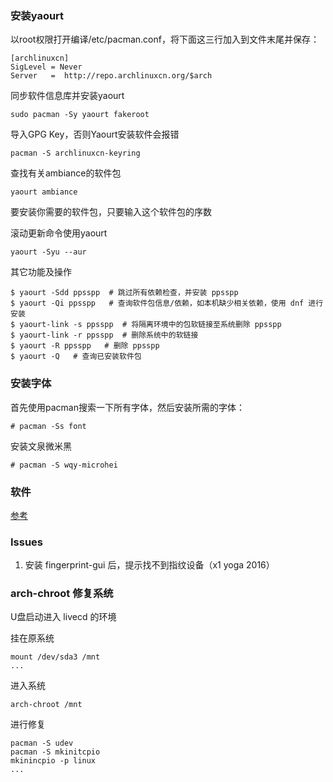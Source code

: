 ### 安装yaourt

以root权限打开编译/etc/pacman.conf，将下面这三行加入到文件末尾并保存：

    [archlinuxcn]
    SigLevel = Never
    Server   =  http://repo.archlinuxcn.org/$arch

同步软件信息库并安装yaourt

    sudo pacman -Sy yaourt fakeroot

导入GPG Key，否则Yaourt安装软件会报错

    pacman -S archlinuxcn-keyring

查找有关ambiance的软件包

    yaourt ambiance

要安装你需要的软件包，只要输入这个软件包的序数

滚动更新命令使用yaourt

    yaourt -Syu --aur

其它功能及操作

    $ yaourt -Sdd ppsspp  # 跳过所有依赖检查，并安装 ppsspp
    $ yaourt -Qi ppsspp   # 查询软件包信息/依赖，如本机缺少相关依赖，使用 dnf 进行安装
    $ yaourt-link -s ppsspp  # 将隔离环境中的包软链接至系统删除 ppsspp
    $ yaourt-link -r ppsspp  # 删除系统中的软链接
    $ yaourt -R ppsspp   # 删除 ppsspp
    $ yaourt -Q   # 查询已安装软件包

### 安装字体

首先使用pacman搜索一下所有字体，然后安装所需的字体：

    # pacman -Ss font

安装文泉微米黑

    # pacman -S wqy-microhei

### 软件

[参考](https://github.com/luanxxys/software)

### Issues

1. 安装 fingerprint-gui 后，提示找不到指纹设备（x1 yoga 2016）

### arch-chroot 修复系统

U盘启动进入 livecd 的环境

挂在原系统

    mount /dev/sda3 /mnt
    ...

进入系统

    arch-chroot /mnt

进行修复

    pacman -S udev 
    pacman -S mkinitcpio
    mkinincpio -p linux
    ...

